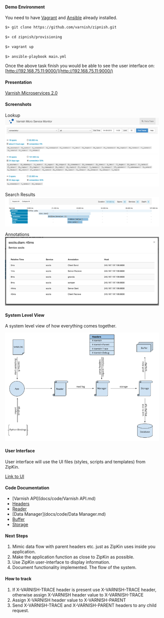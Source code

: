 #### Demo Environment ####

You need to have [Vagrant](https://www.vagrantup.com/) and [Ansible](http://www.ansible.com/) already installed.

```
$> git clone https://github.com/varnish/zipnish.git

$> cd zipnish/provisioning

$> vagrant up

$> ansible-playbook main.yml
```

Once the above task finish you would be able to see the user interface on: [http://192.168.75.11:9000/](http://192.168.75.11:9000/)

#### Presentation ####
[Varnish Microservices 2.0](http://www.slideshare.net/Varnish_software/microservices-20)

#### Screenshots ####

Lookup
![service lookup](images/service-lookup.png)

Search Results
![services drilldown view](images/services-drilldown-view.png)

Annotations
![service annotations](images/service-annotation-view.png)

#### System Level View ####

A system level view of how everything comes together.

![system diagram](images/system-diagram.png)

#### User Interface ####

User interface will use the UI files (styles, scripts and templates) from ZipKin.

[Link to UI](ui/)

#### Code Documentation ####

* [Varnish API](docs/code/Varnish API.md)
* [Headers](docs/code/Headers.md)
* [Reader](docs/code/Reader.md)
* [Data Manager](docs/code/Data Manager.md)
* [Buffer](docs/code/Buffer.md)
* [Storage](docs/code/Storage.md)

#### Next Steps ####

1. Mimic data flow with parent headers etc. just as ZipKin uses inside you application.
2. Make the application function as close to ZipKin as possible.
3. Use ZipKin user-interface to display information.
4. Document functionality implemented. The flow of the system.

#### How to track ####

1. If X-VARNISH-TRACE header is present use X-VARNISH-TRACE header, otherwise assign X-VARNISH header value to X-VARNISH-TRACE
2. Assign X-VARNISH header value to X-VARNISH-PARENT
3. Send X-VARNISH-TRACE and X-VARNISH-PARENT headers to any child request.
